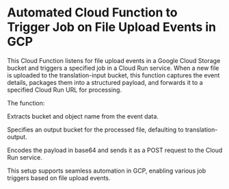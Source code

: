 # Automated Cloud Function to Trigger Job on File Upload Events in GCP
This Cloud Function listens for file upload events in a Google Cloud Storage bucket and triggers a specified job in a Cloud Run service. When a new file is uploaded to the translation-input bucket, this function captures the event details, packages them into a structured payload, and forwards it to a specified Cloud Run URL for processing.

The function:

 Extracts bucket and object name from the event data.
 
 Specifies an output bucket for the processed file, defaulting to translation-output.
 
 Encodes the payload in base64 and sends it as a POST request to the Cloud Run service.
 

This setup supports seamless automation in GCP, enabling various job triggers based on file upload events.

